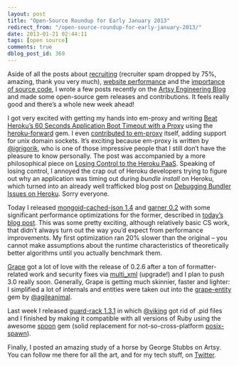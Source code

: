 ```yaml
---
layout: post
title: "Open-Source Roundup for Early January 2013"
redirect_from: "/open-source-roundup-for-early-january-2013/"
date: 2013-01-21 02:44:11
tags: [open source]
comments: true
dblog_post_id: 369
---
```

Aside of all the posts about [recruiting](http://code.dblock.org/help-me-fix-tech-recruiting-become-a-recruiter) (recruiter spam dropped by 75%, amazing, thank you very much), [website performance](http://code.dblock.org/10-things-engineers-and-non-engineers-can-do-to-make-a-website-faster) and the [importance of source code](http://code.dblock.org/treat-every-line-of-code-as-if-its-going-to-be-thrown-away-one-day), I wrote a few posts recently on the [Artsy Engineering Blog](http://artsy.github.com/) and made some open-source gem releases and contributions. It feels really good and there’s a whole new week ahead!

I got very excited with getting my hands into em-proxy and writing [Beat Heroku’s 60 Seconds Application Boot Timeout with a Proxy](http://artsy.github.com/blog/2012/12/13/beat-heroku-60-seconds-application-boot-timeout-with-a-proxy/) using the [heroku-forward](https://github.com/dblock/heroku-forward) gem. I even [contributed to em-proxy](https://github.com/igrigorik/em-proxy/pull/31) itself, adding support for unix domain sockets. It’s exciting because em-proxy is written by [@igrigorik](mailto:i@igrigorik), who is one of those impressive people that I still don’t have the pleasure to know personally. The post was accompanied by a more philosophical piece on [Losing Control to the Heroku PaaS](http://code.dblock.org/losing-control-to-the-heroku-paas). Speaking of losing control, I annoyed the crap out of Heroku developers trying to figure out why an application was timing out during _bundle install_ on Heroku, which turned into an already well trafficked blog post on [Debugging Bundler Issues on Heroku](http://artsy.github.com/blog/2013/01/15/debugging-bundler-issues-with-heroku/). Sorry everyone.

Today I released [mongoid-cached-json 1.4](https://github.com/dblock/mongoid-cached-json) and [garner 0.2](https://github.com/artsy/garner) with some significant performance optimizations for the former, described in [today’s blog post](http://artsy.github.com/blog/2013/01/20/improving-performance-of-mongoid-cached-json/). This was some pretty exciting, although relatively basic CS work, that didn’t always turn out the way you’d expect from performance improvements. My first optimization ran 20% slower than the original – you cannot make assumptions about the runtime characteristics of theoretically better algorithms until you actually benchmark them.

[Grape](https://github.com/ruby-grape/grape) got a lot of love with the release of 0.2.6 after a ton of formatter-related work and security fixes via [multi_xml](https://github.com/sferik/multi_xml) (upgrade!) and I plan to push 3.0 really soon. Generally, Grape is getting much skinnier, faster and lighter: I simplified a lot of internals and entities were taken out into the [grape-entity](https://github.com/agileanimal/grape-entity) gem by [@agileanimal](https://github.com/agileanimal).

Last week I released [guard-rack 1.3.1](https://github.com/dblock/guard-rack) in which [@viking](https://github.com/viking) got rid of .pid files and I finished by making it compatible with all versions of Ruby using the awesome [spoon](https://github.com/headius/spoon) gem (solid replacement for not-so-cross-platform [posix-spawn](https://github.com/rtomayko/posix-spawn)).

Finally, I posted an amazing study of a horse by George Stubbs on Artsy. You can follow me there for all the art, and for my tech stuff, on [Twitter](https://twitter.com/dblockdotorg).

